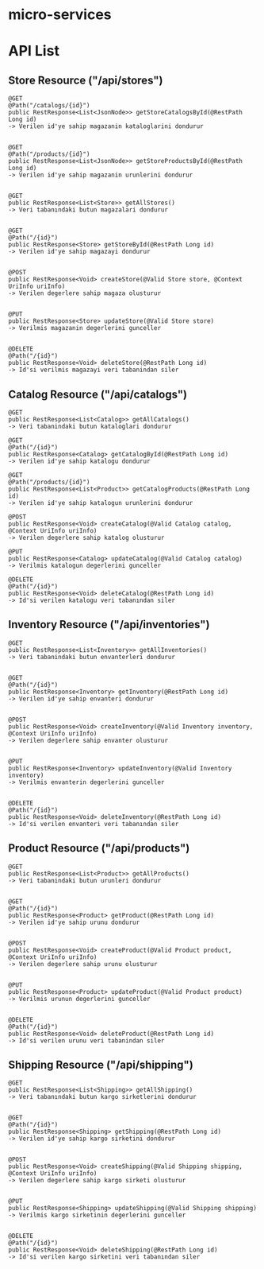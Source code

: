 # micro-services

# API List

## Store Resource  ("/api/stores")

    @GET
    @Path("/catalogs/{id}")
    public RestResponse<List<JsonNode>> getStoreCatalogsById(@RestPath Long id)
    -> Verilen id'ye sahip magazanin kataloglarini dondurur


    @GET
    @Path("/products/{id}")
    public RestResponse<List<JsonNode>> getStoreProductsById(@RestPath Long id) 
    -> Verilen id'ye sahip magazanin urunlerini dondurur


    @GET
    public RestResponse<List<Store>> getAllStores() 
    -> Veri tabanındaki butun magazalari dondurur


    @GET
    @Path("/{id}")
    public RestResponse<Store> getStoreById(@RestPath Long id) 
    -> Verilen id'ye sahip magazayi dondurur


    @POST
    public RestResponse<Void> createStore(@Valid Store store, @Context UriInfo uriInfo) 
    -> Verilen degerlere sahip magaza olusturur


    @PUT
    public RestResponse<Store> updateStore(@Valid Store store) 
    -> Verilmis magazanin degerlerini gunceller    


    @DELETE
    @Path("/{id}")
    public RestResponse<Void> deleteStore(@RestPath Long id) 
    -> Id'si verilmis magazayi veri tabanindan siler


## Catalog Resource ("/api/catalogs")

    @GET
    public RestResponse<List<Catalog>> getAllCatalogs() 
    -> Veri tabanindaki butun kataloglari dondurur

    @GET
    @Path("/{id}")
    public RestResponse<Catalog> getCatalogById(@RestPath Long id)  
    -> Verilen id'ye sahip katalogu dondurur

    @GET
    @Path("/products/{id}")
    public RestResponse<List<Product>> getCatalogProducts(@RestPath Long id)  
    -> Verilen id'ye sahip katalogun urunlerini dondurur

    @POST
    public RestResponse<Void> createCatalog(@Valid Catalog catalog, @Context UriInfo uriInfo) 
    -> Verilen degerlere sahip katalog olusturur

    @PUT
    public RestResponse<Catalog> updateCatalog(@Valid Catalog catalog) 
    -> Verilmis katalogun degerlerini gunceller

    @DELETE
    @Path("/{id}")
    public RestResponse<Void> deleteCatalog(@RestPath Long id) 
    -> Id'si verilen katalogu veri tabanından siler

## Inventory Resource ("/api/inventories")

    @GET
    public RestResponse<List<Inventory>> getAllInventories() 
    -> Veri tabanindaki butun envanterleri dondurur


    @GET
    @Path("/{id}")
    public RestResponse<Inventory> getInventory(@RestPath Long id) 
    -> Verilen id'ye sahip envanteri dondurur


    @POST
    public RestResponse<Void> createInventory(@Valid Inventory inventory, @Context UriInfo uriInfo) 
    -> Verilen degerlere sahip envanter olusturur


    @PUT
    public RestResponse<Inventory> updateInventory(@Valid Inventory inventory) 
    -> Verilmis envanterin degerlerini gunceller


    @DELETE
    @Path("/{id}")
    public RestResponse<Void> deleteInventory(@RestPath Long id) 
    -> Id'si verilen envanteri veri tabanından siler

## Product Resource ("/api/products")

    @GET
    public RestResponse<List<Product>> getAllProducts() 
    -> Veri tabanindaki butun urunleri dondurur


    @GET
    @Path("/{id}")
    public RestResponse<Product> getProduct(@RestPath Long id) 
    -> Verilen id'ye sahip urunu dondurur


    @POST
    public RestResponse<Void> createProduct(@Valid Product product, @Context UriInfo uriInfo) 
    -> Verilen degerlere sahip urunu olusturur


    @PUT
    public RestResponse<Product> updateProduct(@Valid Product product) 
    -> Verilmis urunun degerlerini gunceller


    @DELETE
    @Path("/{id}")
    public RestResponse<Void> deleteProduct(@RestPath Long id) 
    -> Id'si verilen urunu veri tabanindan siler

## Shipping Resource ("/api/shipping")

    @GET
    public RestResponse<List<Shipping>> getAllShipping() 
    -> Veri tabanındaki butun kargo sirketlerini dondurur


    @GET
    @Path("/{id}")
    public RestResponse<Shipping> getShipping(@RestPath Long id) 
    -> Verilen id'ye sahip kargo sirketini dondurur


    @POST
    public RestResponse<Void> createShipping(@Valid Shipping shipping, @Context UriInfo uriInfo) 
    -> Verilen degerlere sahip kargo sirketi olusturur


    @PUT
    public RestResponse<Shipping> updateShipping(@Valid Shipping shipping) 
    -> Verilmis kargo sirketinin degerlerini gunceller


    @DELETE
    @Path("/{id}")
    public RestResponse<Void> deleteShipping(@RestPath Long id) 
    -> Id'si verilen kargo sirketini veri tabanından siler